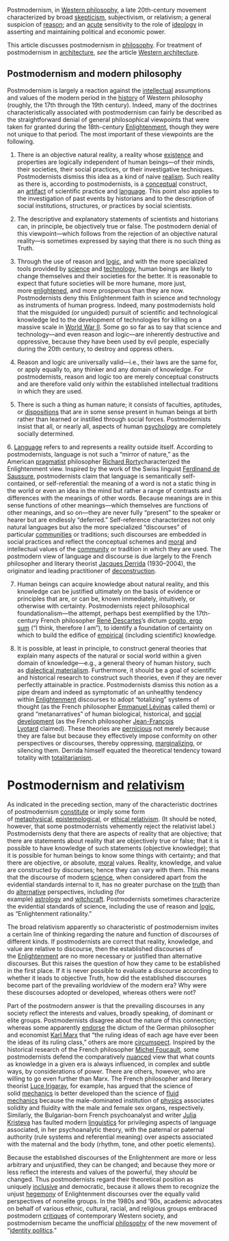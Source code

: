 Postmodernism, in [Western philosophy](https://www.britannica.com/topic/Western-philosophy), a late 20th-century movement characterized by broad [skepticism](https://www.britannica.com/topic/skepticism), subjectivism, or relativism; a general suspicion of [reason](https://www.britannica.com/topic/reason); and an [acute](https://www.merriam-webster.com/dictionary/acute) sensitivity to the role of [ideology](https://www.britannica.com/topic/ideology-society) in asserting and maintaining political and economic power.

This article discusses postmodernism in [philosophy](https://www.britannica.com/topic/philosophy). For treatment of postmodernism in [architecture](https://www.britannica.com/topic/architecture), _see_ the article [Western architecture](https://www.britannica.com/art/Western-architecture).

## Postmodernism and modern philosophy

Postmodernism is largely a reaction against the [intellectual](https://www.merriam-webster.com/dictionary/intellectual) assumptions and values of the modern period in the [history](https://www.britannica.com/topic/history) of Western philosophy (roughly, the 17th through the 19th century). Indeed, many of the doctrines characteristically associated with postmodernism can fairly be described as the straightforward denial of general philosophical viewpoints that were taken for granted during the 18th-century [Enlightenment](https://www.britannica.com/event/Enlightenment-European-history), though they were not unique to that period. The most important of these viewpoints are the following.

1. There is an objective natural reality, a reality whose [existence](https://www.britannica.com/topic/existence) and properties are logically independent of human beings—of their minds, their societies, their social practices, or their investigative techniques. Postmodernists dismiss this idea as a kind of naive [realism](https://www.britannica.com/topic/realism-philosophy). Such reality as there is, according to postmodernists, is a [conceptual](https://www.merriam-webster.com/dictionary/conceptual) construct, an [artifact](https://www.merriam-webster.com/dictionary/artifact) of scientific practice and [language](https://www.britannica.com/topic/language). This point also applies to the investigation of past events by historians and to the description of social institutions, structures, or practices by social scientists.

2. The descriptive and explanatory statements of scientists and historians can, in principle, be objectively true or false. The postmodern denial of this viewpoint—which follows from the rejection of an objective natural reality—is sometimes expressed by saying that there is no such thing as Truth.

3. Through the use of reason and [logic](https://www.britannica.com/topic/logic), and with the more specialized tools provided by [science](https://www.britannica.com/science/history-of-science) and [technology](https://www.britannica.com/technology/history-of-technology), human beings are likely to change themselves and their societies for the better. It is reasonable to expect that future societies will be more humane, more just, more [enlightened](https://www.merriam-webster.com/dictionary/enlightened), and more prosperous than they are now. Postmodernists deny this Enlightenment faith in science and technology as instruments of human progress. Indeed, many postmodernists hold that the misguided (or unguided) pursuit of scientific and technological knowledge led to the development of technologies for killing on a massive scale in [World War II](https://www.britannica.com/event/World-War-II). Some go so far as to say that science and technology—and even reason and logic—are inherently destructive and oppressive, because they have been used by evil people, especially during the 20th century, to destroy and oppress others.
4. Reason and logic are universally valid—i.e., their laws are the same for, or apply equally to, any thinker and any domain of knowledge. For postmodernists, reason and logic too are merely conceptual constructs and are therefore valid only within the established intellectual traditions in which they are used.

5. There is such a thing as human nature; it consists of faculties, aptitudes, or [dispositions](https://www.merriam-webster.com/dictionary/dispositions) that are in some sense present in human beings at birth rather than learned or instilled through social forces. Postmodernists insist that all, or nearly all, aspects of human [psychology](https://www.britannica.com/science/psychology) are completely socially determined.

6. [Language](https://www.britannica.com/topic/language) refers to and represents a reality outside itself. According to postmodernists, language is not such a “mirror of nature,” as the American [pragmatist](https://www.britannica.com/topic/pragmatism-philosophy) philosopher [Richard Rorty](https://www.britannica.com/biography/Richard-Rorty)characterized the Enlightenment view. Inspired by the work of the Swiss linguist [Ferdinand de Saussure](https://www.britannica.com/biography/Ferdinand-de-Saussure), postmodernists claim that language is semantically self-contained, or self-referential: the meaning of a word is not a static thing in the world or even an idea in the mind but rather a range of contrasts and differences with the meanings of other words. Because meanings are in this sense functions of other meanings—which themselves are functions of other meanings, and so on—they are never fully “present” to the speaker or hearer but are endlessly “deferred.” Self-reference characterizes not only natural languages but also the more specialized “discourses” of particular [communities](https://www.merriam-webster.com/dictionary/communities) or traditions; such discourses are embedded in social practices and reflect the conceptual schemes and [moral](https://www.merriam-webster.com/dictionary/moral) and intellectual values of the [community](https://www.merriam-webster.com/dictionary/community) or tradition in which they are used. The postmodern view of language and discourse is due largely to the French philosopher and literary theorist [Jacques Derrida](https://www.britannica.com/biography/Jacques-Derrida) (1930–2004), the originator and leading practitioner of [deconstruction](https://www.britannica.com/topic/deconstruction).

7. Human beings can acquire knowledge about natural reality, and this knowledge can be justified ultimately on the basis of evidence or principles that are, or can be, known immediately, intuitively, or otherwise with certainty. Postmodernists reject philosophical foundationalism—the attempt, perhaps best exemplified by the 17th-century French philosopher [René Descartes](https://www.britannica.com/biography/Rene-Descartes)’s dictum [cogito, ergo sum](https://www.britannica.com/topic/cogito-ergo-sum) (“I think, therefore I am”), to identify a foundation of certainty on which to build the edifice of [empirical](https://www.merriam-webster.com/dictionary/empirical) (including scientific) knowledge.

8. It is possible, at least in principle, to construct general theories that explain many aspects of the natural or social world within a given domain of knowledge—e.g., a general theory of human history, such as [dialectical materialism](https://www.britannica.com/topic/dialectical-materialism). Furthermore, it should be a goal of scientific and historical research to construct such theories, even if they are never perfectly attainable in practice. Postmodernists dismiss this notion as a pipe dream and indeed as symptomatic of an unhealthy tendency within [Enlightenment](https://www.britannica.com/event/Enlightenment-European-history) discourses to adopt “totalizing” systems of thought (as the French philosopher [Emmanuel Lévinas](https://www.britannica.com/biography/Emmanuel-Levinas) called them) or grand “metanarratives” of human biological, historical, and [social development](https://www.britannica.com/science/social-learning) (as the French philosopher [Jean-François Lyotard](https://www.britannica.com/biography/Jean-Francois-Lyotard) claimed). These theories are [pernicious](https://www.merriam-webster.com/dictionary/pernicious) not merely because they are false but because they effectively impose conformity on other perspectives or discourses, thereby oppressing, [marginalizing](https://www.merriam-webster.com/dictionary/marginalizing), or silencing them. Derrida himself equated the theoretical tendency toward totality with [totalitarianism](https://www.britannica.com/topic/totalitarianism).

# Postmodernism and [relativism](https://www.britannica.com/topic/relativism)

As indicated in the preceding section, many of the characteristic doctrines of postmodernism [constitute](https://www.merriam-webster.com/dictionary/constitute) or imply some form of [metaphysical](https://www.britannica.com/topic/metaphysics), [epistemological](https://www.britannica.com/topic/epistemology), or [ethical relativism](https://www.britannica.com/topic/ethical-relativism). (It should be noted, however, that some postmodernists vehemently reject the relativist label.) Postmodernists deny that there are aspects of reality that are objective; that there are statements about reality that are objectively true or false; that it is possible to have knowledge of such statements (objective knowledge); that it is possible for human beings to know some things with certainty; and that there are objective, or absolute, [moral](https://www.merriam-webster.com/dictionary/moral) values. Reality, knowledge, and value are constructed by discourses; hence they can vary with them. This means that the discourse of modern [science](https://www.britannica.com/science/science), when considered apart from the evidential standards internal to it, has no greater purchase on the [truth](https://www.britannica.com/topic/truth-philosophy-and-logic) than do [alternative](https://www.merriam-webster.com/dictionary/alternative) perspectives, including (for example) [astrology](https://www.britannica.com/topic/astrology) and [witchcraft](https://www.britannica.com/topic/witchcraft). Postmodernists sometimes characterize the evidential standards of science, including the use of reason and [logic](https://www.britannica.com/topic/logic), as “Enlightenment rationality.”

The broad relativism apparently so characteristic of postmodernism invites a certain line of thinking regarding the nature and function of discourses of different kinds. If postmodernists are correct that reality, knowledge, and value are relative to discourse, then the established discourses of the [Enlightenment](https://www.britannica.com/event/Enlightenment-European-history) are no more necessary or justified than alternative discourses. But this raises the question of how they came to be established in the first place. If it is never possible to evaluate a discourse according to whether it leads to objective Truth, how did the established discourses become part of the prevailing worldview of the modern era? Why were these discourses adopted or developed, whereas others were not?

Part of the postmodern answer is that the prevailing discourses in any society reflect the interests and values, broadly speaking, of dominant or elite groups. Postmodernists disagree about the nature of this connection; whereas some apparently [endorse](https://www.merriam-webster.com/dictionary/endorse) the dictum of the German philosopher and economist [Karl Marx](https://www.britannica.com/biography/Karl-Marx) that “the ruling ideas of each age have ever been the ideas of its ruling class,” others are more [circumspect](https://www.merriam-webster.com/dictionary/circumspect). Inspired by the historical research of the French philosopher [Michel Foucault](https://www.britannica.com/biography/Michel-Foucault), some postmodernists defend the comparatively [nuanced](https://www.merriam-webster.com/dictionary/nuanced) view that what counts as knowledge in a given era is always influenced, in complex and subtle ways, by considerations of power. There are others, however, who are willing to go even further than Marx. The French philosopher and literary theorist [Luce Irigaray](https://www.britannica.com/biography/Luce-Irigaray), for example, has argued that the science of solid [mechanics](https://www.britannica.com/science/mechanics) is better developed than the science of [fluid mechanics](https://www.britannica.com/science/fluid-mechanics) because the male-dominated institution of [physics](https://www.britannica.com/science/physics-science) associates solidity and fluidity with the male and female sex organs, respectively. Similarly, the Bulgarian-born French psychoanalyst and writer [Julia Kristeva](https://www.britannica.com/biography/Julia-Kristeva) has faulted modern [linguistics](https://www.britannica.com/science/linguistics) for privileging aspects of language associated, in her psychoanalytic theory, with the paternal or paternal authority (rule systems and referential meaning) over aspects associated with the maternal and the body (rhythm, tone, and other poetic elements).

Because the established discourses of the Enlightenment are more or less arbitrary and unjustified, they can be changed; and because they more or less reflect the interests and values of the powerful, they _should_ be changed. Thus postmodernists regard their theoretical position as uniquely [inclusive](https://www.merriam-webster.com/dictionary/inclusive) and democratic, because it allows them to recognize the unjust [hegemony](https://www.merriam-webster.com/dictionary/hegemony) of Enlightenment discourses over the equally valid perspectives of nonelite groups. In the 1980s and ’90s, academic advocates on behalf of various ethnic, cultural, racial, and religious groups embraced postmodern [critiques](https://www.merriam-webster.com/dictionary/critiques) of contemporary Western society, and postmodernism became the unofficial [philosophy](https://www.britannica.com/topic/philosophy) of the new movement of “[identity politics](https://www.britannica.com/topic/identity-politics).”